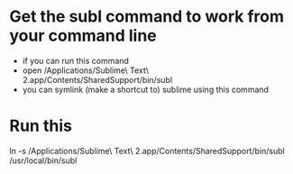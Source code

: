 Get the subl command to work from your command line
===============

+ if you can run this command
+ open /Applications/Sublime\ Text\ 2.app/Contents/SharedSupport/bin/subl
+ you can symlink (make a shortcut to) sublime using this command

Run this
==============
ln -s /Applications/Sublime\ Text\ 2.app/Contents/SharedSupport/bin/subl /usr/local/bin/subl